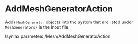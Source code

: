 # AddMeshGeneratorAction

Adds `MeshGenerator` objects into the system that are listed under `MeshGenerators/` in the input file.

!syntax parameters /Mesh/AddMeshGeneratorAction
